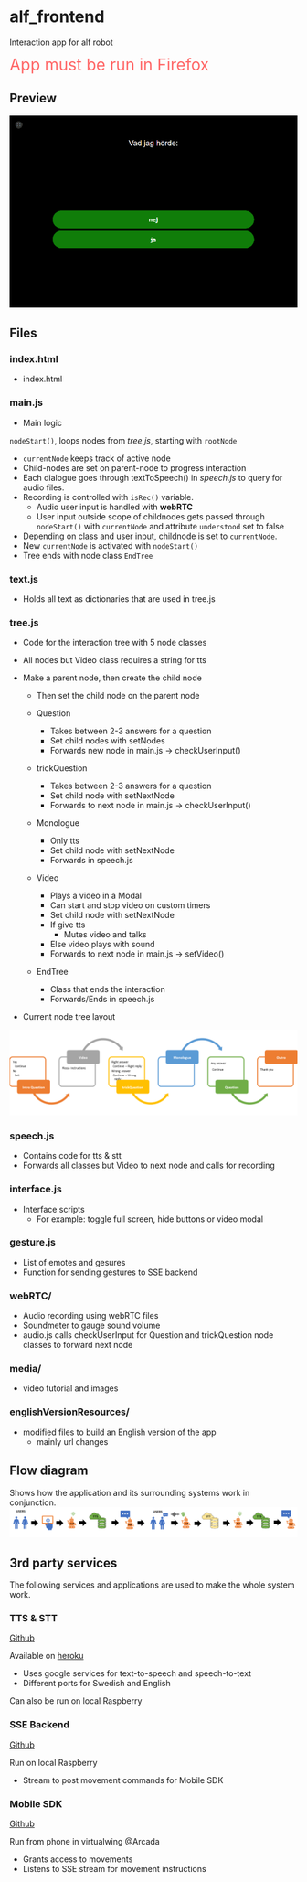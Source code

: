 # alf_frontend
Interaction app for alf robot

<span style="font-size:2em; color:#FF6666"> App must be run in Firefox </span>
## Preview

![preview_gif](./media/readme/preview.gif)


## Files

### index.html
- index.html

### main.js
- Main logic

`nodeStart()`, loops nodes from *tree.js*, starting with `rootNode`

-   `currentNode` keeps track of active node
-   Child-nodes are set on parent-node to progress interaction
-   Each dialogue goes through textToSpeech() in *speech.js* to query for audio files.
-   Recording is controlled with `isRec()` variable.
    - Audio user input is handled with **webRTC**
    - User input outside scope of childnodes gets passed through `nodeStart()` with `currentNode` and attribute `understood` set to false
-   Depending on class and user input, childnode is set to `currentNode`.
-   New `currentNode` is activated with `nodeStart()`
-   Tree ends with node class `EndTree`


### text.js
- Holds all text as dictionaries that are used in tree.js
### tree.js
- Code for the interaction tree with 5 node classes
- All nodes but Video class requires a string for tts
- Make a parent node, then create the child node
  - Then set the child node on the parent node

  - Question
    - Takes between 2-3 answers for a question
    - Set child nodes with setNodes
    - Forwards new node in main.js -> checkUserInput()
  - trickQuestion
    - Takes between 2-3 answers for a question
    - Set child node with setNextNode
    - Forwards to next node in main.js -> checkUserInput()
  - Monologue
    - Only tts
    - Set child node with setNextNode
    - Forwards in speech.js
  - Video
    - Plays a video in a Modal
    - Can start and stop video on custom timers
    - Set child node with setNextNode
    - If give tts
      - Mutes video and talks
    - Else video plays with sound
    - Forwards to next node in main.js -> setVideo()

  - EndTree
    - Class that ends the interaction
    - Forwards/Ends in speech.js

- Current node tree layout

![tree](./media/readme/tree-flow.png)
### speech.js
- Contains code for tts & stt
- Forwards all classes but Video to next node and calls for recording
### interface.js
- Interface scripts
  - For example: toggle full screen, hide buttons or video modal
### gesture.js
- List of emotes and gesures
- Function for sending gestures to SSE backend
### webRTC/
- Audio recording using webRTC files
- Soundmeter to gauge sound volume
- audio.js calls checkUserInput for Question and trickQuestion node classes to forward next node

### media/
- video tutorial and images

### englishVersionResources/
- modified files to build an English version of the app
  - mainly url changes

## Flow diagram
Shows how the application and its surrounding systems work in conjunction.
![flow](./media/readme/alf-flow-long.png)

## 3rd party services
The following services and applications are used to make the whole system work.

### TTS & STT
[Github](https://github.com/socbots/ALFTTSNuggPy)

Available on [heroku](https://alf-tts-api.herokuapp.com/)

- Uses google services for text-to-speech and speech-to-text
- Different ports for Swedish and English

Can also be run on local Raspberry

### SSE Backend
[Github](https://github.com/socbots/sse_backend)

Run on local Raspberry

- Stream to post movement commands for Mobile SDK

### Mobile SDK
[Github](https://github.com/socbots/MobileSDK)

Run from phone in virtualwing @Arcada

- Grants access to movements
- Listens to SSE stream for movement instructions
